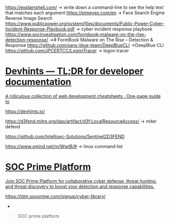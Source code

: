  https://explainshell.com/ -> write down a command-line to see the help text that matches each argument
 https://pimeyes.com/en -> Face Search Engine Reverse Image Search
 https://www.publicpower.org/system/files/documents/Public-Power-Cyber-Incident-Response-Playbook.pdf -> cyber incident response playbook
 https://www.socinvestigation.com/formbook-malware-on-the-rise-detection-response/ -># FormBook Malware on The Rise – Detection & Response
 https://github.com/sans-blue-team/DeepBlueCLI ->DeepBlue CLI
 https://github.com/JPCERTCC/LogonTracer -> logon tracer 

<div class="rich-link-card-container"><a class="rich-link-card" href="https://devhints.io/" target="_blank">
	<div class="rich-link-image-container">
		<div class="rich-link-image" style="background-image: url('https://assets.devhints.io/previews/index.jpg?t=20220707131335')">
	</div>
	</div>
	<div class="rich-link-card-text">
		<h1 class="rich-link-card-title">Devhints — TL;DR for developer documentation</h1>
		<p class="rich-link-card-description">
		A ridiculous collection of web development cheatsheets · One-page guide to
		</p>
		<p class="rich-link-href">
		https://devhints.io/
		</p>
	</div>
</a></div>

https://d3fend.mitre.org/dao/artifact/d3f:LocalResourceAccess/ -> miter defend

https://github.com/Intellisec-Solutions/Sentinel2D3FEND

https://www.xmind.net/m/WwtB/# -> linux command list 

<div class="rich-link-card-container"><a class="rich-link-card" href="https://tdm.socprime.com/signup/cyber-library/ " target="_blank">
	<div class="rich-link-image-container">
		<div class="rich-link-image" style="background-image: url('https://tdm.socprime.com/images/favicon.ico?ver=5.3.4.2')">
	</div>
	</div>
	<div class="rich-link-card-text">
		<h1 class="rich-link-card-title">SOC Prime Platform</h1>
		<p class="rich-link-card-description">
		Join SOC Prime Platform for collaborative cyber defense, threat hunting, and threat discovery to boost your detection and response capabilities.
		</p>
		<p class="rich-link-href">
		https://tdm.socprime.com/signup/cyber-library/ 
		</p>
	</div>
</a></div>



-


> SOC prime platform 
